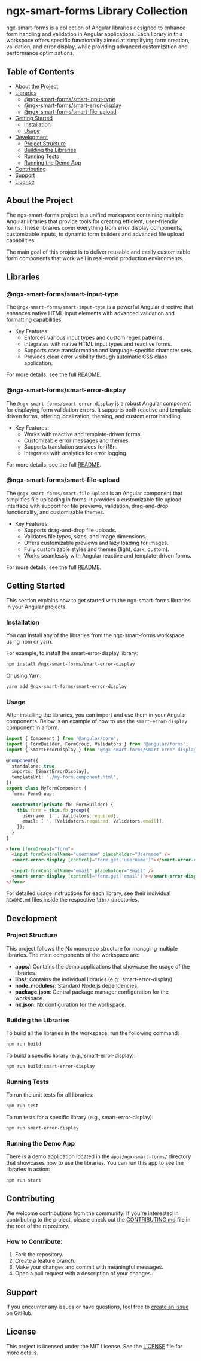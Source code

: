 # ngx-smart-forms Library Collection

ngx-smart-forms is a collection of Angular libraries designed to enhance form handling and validation in Angular applications. Each library in this workspace offers specific functionality aimed at simplifying form creation, validation, and error display, while providing advanced customization and performance optimizations.

## Table of Contents

- [About the Project](#about-the-project)
- [Libraries](#libraries)
  - [@ngx-smart-forms/smart-input-type](#ngx-smart-formssmart-input-type)
  - [@ngx-smart-forms/smart-error-display](#ngx-smart-formssmart-error-display)
  - [@ngx-smart-forms/smart-file-upload](#ngx-smart-formssmart-file-upload)
- [Getting Started](#getting-started)
  - [Installation](#installation)
  - [Usage](#usage)
- [Development](#development)
  - [Project Structure](#project-structure)
  - [Building the Libraries](#building-the-libraries)
  - [Running Tests](#running-tests)
  - [Running the Demo App](#running-the-demo-app)
- [Contributing](#contributing)
- [Support](#support)
- [License](#license)

## About the Project

The ngx-smart-forms project is a unified workspace containing multiple Angular libraries that provide tools for creating efficient, user-friendly forms. These libraries cover everything from error display components, customizable inputs, to dynamic form builders and advanced file upload capabilities.

The main goal of this project is to deliver reusable and easily customizable form components that work well in real-world production environments.

## Libraries

### @ngx-smart-forms/smart-input-type

The `@ngx-smart-forms/smart-input-type` is a powerful Angular directive that enhances native HTML input elements with advanced validation and formatting capabilities.

- Key Features:
  - Enforces various input types and custom regex patterns.
  - Integrates with native HTML input types and reactive forms.
  - Supports case transformation and language-specific character sets.
  - Provides clear error visibility through automatic CSS class application.

For more details, see the full [README](./libs/smart-input-type/README.md).

### @ngx-smart-forms/smart-error-display

The `@ngx-smart-forms/smart-error-display` is a robust Angular component for displaying form validation errors. It supports both reactive and template-driven forms, offering localization, theming, and custom error handling.

- Key Features:
  - Works with reactive and template-driven forms.
  - Customizable error messages and themes.
  - Supports translation services for i18n.
  - Integrates with analytics for error logging.

For more details, see the full [README](./libs/smart-error-display/README.md).

### @ngx-smart-forms/smart-file-upload

The `@ngx-smart-forms/smart-file-upload` is an Angular component that simplifies file uploading in forms. It provides a customizable file upload interface with support for file previews, validation, drag-and-drop functionality, and customizable themes.

- Key Features:
  - Supports drag-and-drop file uploads.
  - Validates file types, sizes, and image dimensions.
  - Offers customizable previews and lazy loading for images.
  - Fully customizable styles and themes (light, dark, custom).
  - Works seamlessly with Angular reactive and template-driven forms.

For more details, see the full [README](./libs/smart-file-upload/README.md).

## Getting Started

This section explains how to get started with the ngx-smart-forms libraries in your Angular projects.

### Installation

You can install any of the libraries from the ngx-smart-forms workspace using npm or yarn.

For example, to install the smart-error-display library:

```bash
npm install @ngx-smart-forms/smart-error-display
```

Or using Yarn:

```bash
yarn add @ngx-smart-forms/smart-error-display
```

### Usage

After installing the libraries, you can import and use them in your Angular components. Below is an example of how to use the `smart-error-display` component in a form.

```typescript
import { Component } from '@angular/core';
import { FormBuilder, FormGroup, Validators } from '@angular/forms';
import { SmartErrorDisplay } from '@ngx-smart-forms/smart-error-display';

@Component({
  standalone: true,
  imports: [SmartErrorDisplay],
  templateUrl: './my-form.component.html',
})
export class MyFormComponent {
  form: FormGroup;

  constructor(private fb: FormBuilder) {
    this.form = this.fb.group({
      username: ['', Validators.required],
      email: ['', [Validators.required, Validators.email]],
    });
  }
}
```

```html
<form [formGroup]="form">
  <input formControlName="username" placeholder="Username" />
  <smart-error-display [control]="form.get('username')"></smart-error-display>

  <input formControlName="email" placeholder="Email" />
  <smart-error-display [control]="form.get('email')"></smart-error-display>
</form>
```

For detailed usage instructions for each library, see their individual `README.md` files inside the respective `libs/` directories.

## Development

### Project Structure

This project follows the Nx monorepo structure for managing multiple libraries. The main components of the workspace are:

- **apps/**: Contains the demo applications that showcase the usage of the libraries.
- **libs/**: Contains the individual libraries (e.g., smart-error-display).
- **node_modules/**: Standard Node.js dependencies.
- **package.json**: Central package manager configuration for the workspace.
- **nx.json**: Nx configuration for the workspace.

### Building the Libraries

To build all the libraries in the workspace, run the following command:

```bash
npm run build
```

To build a specific library (e.g., smart-error-display):

```bash
npm run build:smart-error-display
```

### Running Tests

To run the unit tests for all libraries:

```bash
npm run test
```

To run tests for a specific library (e.g., smart-error-display):

```bash
npm run smart-error-display
```

### Running the Demo App

There is a demo application located in the `apps/ngx-smart-forms/` directory that showcases how to use the libraries. You can run this app to see the libraries in action:

```bash
npm run start
```

## Contributing

We welcome contributions from the community! If you're interested in contributing to the project, please check out the [CONTRIBUTING.md](./CONTRIBUTING.md) file in the root of the repository.

### How to Contribute:

1. Fork the repository.
2. Create a feature branch.
3. Make your changes and commit with meaningful messages.
4. Open a pull request with a description of your changes.

## Support

If you encounter any issues or have questions, feel free to [create an issue](https://github.com/AditechGH/ngx-smart-forms/issues) on GitHub.

## License

This project is licensed under the MIT License. See the [LICENSE](./LICENSE) file for more details.

